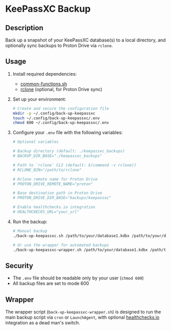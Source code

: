 # KeePassXC Backup

## Description

Back up a snapshot of your KeePassXC database(s) to a local directory, and optionally sync backups to Proton Drive via `rclone`.

## Usage

1. Install required dependencies:
   - [common-functions.sh](https://github.com/bray/dotfiles/blob/main/.local/share/scripts/common-functions.sh)
   - [rclone](https://rclone.org/install/) (optional, for Proton Drive sync)

2. Set up your environment:
   ```bash
   # Create and secure the configuration file
   mkdir -p ~/.config/back-up-keepassxc
   touch ~/.config/back-up-keepassxc/.env
   chmod 600 ~/.config/back-up-keepassxc/.env
   ```

3. Configure your `.env` file with the following variables:
   ```bash
   # Optional variables

   # Backup directory (default: ./keepassxc_backups)
   # BACKUP_DIR_BASE="./keepassxc_backups"

   # Path to `rclone` CLI (default: $(command -v rclone))
   # RCLONE_BIN="/path/to/rclone"

   # Rclone remote name for Proton Drive
   # PROTON_DRIVE_REMOTE_NAME="proton"

   # Base destination path in Proton Drive
   # PROTON_DRIVE_DIR_BASE="backups/keepassxc"

   # Enable healthchecks.io integration
   # HEALTHCHECKS_URL="your_url"
   ```

4. Run the backup:
   ```bash
   # Manual backup
   ./back-up-keepassxc.sh /path/to/your/database1.kdbx /path/to/your/database2.kdbx
   
   # Or use the wrapper for automated backups
   ./back-up-keepassxc-wrapper.sh /path/to/your/database1.kdbx /path/to/your/database2.kdbx
   ```

## Security

- The `.env` file should be readable only by your user (`chmod 600`)
- All backup files are set to mode 600

## Wrapper

The wrapper script (`back-up-keepassxc-wrapper.sh`) is designed to run the main backup script via `cron` or `LaunchAgent`, with optional [healthchecks.io](https://healthchecks.io/) integration as a dead man's switch.